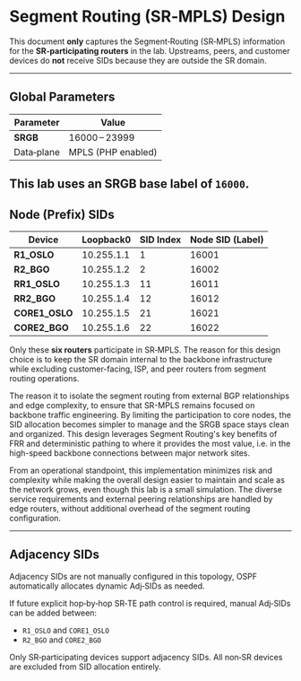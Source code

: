 # Segment Routing (SR‑MPLS) Design

This document **only** captures the Segment‑Routing (SR‑MPLS) information for the **SR‑participating routers** in the lab. Upstreams, peers, and customer devices do **not** receive SIDs because they are outside the SR domain.

---

## Global Parameters

| Parameter  | Value              |
| ---------- | ------------------ |
| **SRGB**   | 16000 – 23999      |
| Data‑plane | MPLS (PHP enabled) |

This lab uses an SRGB base label of `16000`.
---

## Node (Prefix) SIDs

| Device         | Loopback0  | SID Index   | Node SID (Label) |
| -------------- | ---------- | ----------- | ---------------- |
| **R1_OSLO**    | 10.255.1.1 | 1           | 16001            |
| **R2_BGO**     | 10.255.1.2 | 2           | 16002            |
| **RR1_OSLO**   | 10.255.1.3 | 11          | 16011            |
| **RR2_BGO**    | 10.255.1.4 | 12          | 16012            |
| **CORE1_OSLO** | 10.255.1.5 | 21          | 16021            |
| **CORE2_BGO**  | 10.255.1.6 | 22          | 16022            |

Only these **six routers** participate in SR‑MPLS. The reason for this design choice is to keep the SR domain internal to the backbone infrastructure while excluding customer-facing, ISP, and peer routers from segment routing operations.

The reason it to isolate the segment routing from external BGP relationships and edge complexity, to ensure that SR-MPLS remains focused on backbone traffic engineering. By limiting the participation to core nodes, the SID allocation becomes simpler to manage and the SRGB space stays clean and organized. This design leverages Segment Routing's key benefits of FRR and deterministic pathing to where it provides the most value, i.e. in the high-speed backbone connections between major network sites.

From an operational standpoint, this implementation minimizes risk and complexity while making the overall design easier to maintain and scale as the network grows, even though this lab is a small simulation. The diverse service requirements and external peering relationships are handled by edge routers, without additional overhead of the segment routing configuration.

---

## Adjacency SIDs

Adjacency SIDs are not manually configured in this topology, OSPF automatically allocates dynamic Adj‑SIDs as needed.

If future explicit hop‑by‑hop SR‑TE path control is required, manual Adj‑SIDs can be added between:

* `R1_OSLO` and `CORE1_OSLO`
* `R2_BGO` and `CORE2_BGO`

Only SR‑participating devices support adjacency SIDs. All non‑SR devices are excluded from SID allocation entirely.
